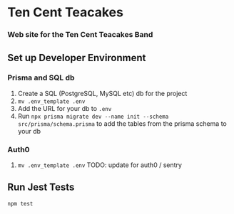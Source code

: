 # Ten Cent Teacakes

### Web site for the Ten Cent Teacakes Band

## Set up Developer Environment

### Prisma and SQL db

1. Create a SQL (PostgreSQL, MySQL etc) db for the project
1. `mv .env_template .env`
1. Add the URL for your db to `.env`
1. Run `npx prisma migrate dev --name init --schema src/prisma/schema.prisma` to add the tables from the prisma schema to your db

### Auth0

1. `mv .env_template .env`
   TODO: update for auth0 / sentry

## Run Jest Tests

```bash
npm test
```
